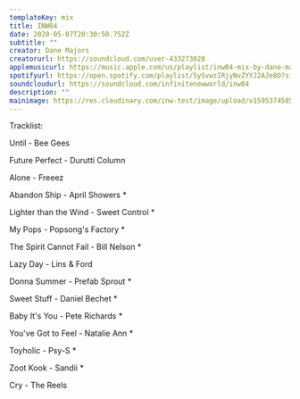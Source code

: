 ```yaml
---
templateKey: mix
title: INW04
date: 2020-05-07T20:30:50.752Z
subtitle: ""
creator: Dane Majors
creatorurl: https://soundcloud.com/user-433273028
applemusicurl: https://music.apple.com/us/playlist/inw04-mix-by-dane-majors/pl.u-KRjGuZ2q5vp
spotifyurl: https://open.spotify.com/playlist/5ySvwzIRjyNvZYYJ2AJe8O?si=OouTz__TTZW5-utFEXdorA
soundcloudurl: https://soundcloud.com/infinitenewworld/inw04
description: ""
mainimage: https://res.cloudinary.com/inw-test/image/upload/v1595374585/inw-test-site/inw04.jpg
---
```

Tracklist:

Until - Bee Gees

Future Perfect - Durutti Column

Alone - Freeez

Abandon Ship - April Showers *

Lighter than the Wind - Sweet Control *

My Pops - Popsong's Factory *

The Spirit Cannot Fail - Bill Nelson *

Lazy Day - Lins & Ford

Donna Summer - Prefab Sprout *

Sweet Stuff - Daniel Bechet *

Baby It's You - Pete Richards *

You've Got to Feel - Natalie Ann *

Toyholic - Psy-S *

Zoot Kook - Sandii *

Cry - The Reels
